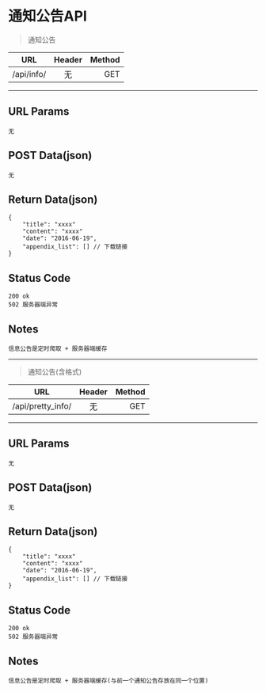 # 通知公告API

> 通知公告

| URL |  Header | Method |
| ------------- |:-------------:| -----:|
| /api/info/ | 无 | GET |

<hr/>

## URL Params

    无

## POST Data(json)

    无

## Return Data(json)

    {
        "title": "xxxx"
        "content": "xxxx"
        "date": "2016-06-19",
        "appendix_list": [] // 下载链接
    }

## Status Code

    200 ok
    502 服务器端异常

## Notes

    信息公告是定时爬取 + 服务器端缓存

---

> 通知公告(含格式)

| URL |  Header | Method |
| ------------- |:-------------:| -----:|
| /api/pretty_info/ | 无 | GET |

<hr/>

## URL Params

    无

## POST Data(json)

    无

## Return Data(json)

    {
        "title": "xxxx"
        "content": "xxxx"
        "date": "2016-06-19",
        "appendix_list": [] // 下载链接
    }

## Status Code

    200 ok
    502 服务器端异常

## Notes

    信息公告是定时爬取 + 服务器端缓存(与前一个通知公告存放在同一个位置)

